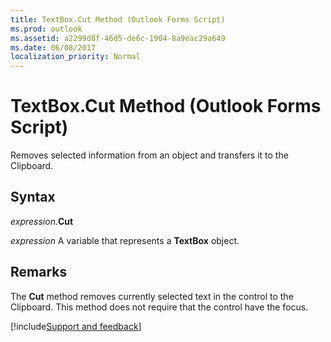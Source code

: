 ```yaml
---
title: TextBox.Cut Method (Outlook Forms Script)
ms.prod: outlook
ms.assetid: a2299d8f-46d5-de6c-1904-8a9eac29a649
ms.date: 06/08/2017
localization_priority: Normal
---
```



# TextBox.Cut Method (Outlook Forms Script)

Removes selected information from an object and transfers it to the Clipboard.


## Syntax

_expression_.**Cut**

_expression_ A variable that represents a  **TextBox** object.


## Remarks

The **Cut** method removes currently selected text in the control to the Clipboard. This method does not require that the control have the focus.

[!include[Support and feedback](~/includes/feedback-boilerplate.md)]